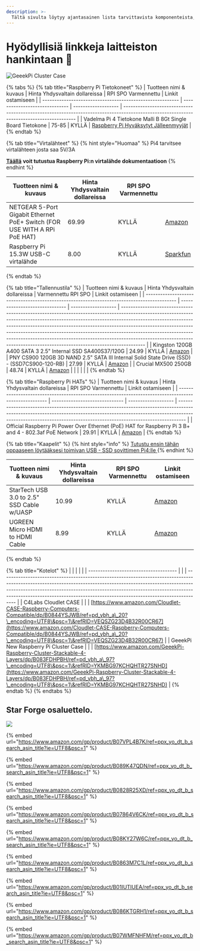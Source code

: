 ```yaml
---
description: >-
  Tältä sivulta löytyy ajantasainen lista tarvittavista komponenteista, joilla voit rakentaa oman Raspberry Pi stake poolin (lisäksi tarvitset toimivan pöytäkoneen tai läppärin).
---
```


# Hyödyllisiä linkkeja laitteiston hankintaan 🏪

![GeeekPi Cluster Case](../../.gitbook/assets/photo\_2021-03-09-13.42.42.jpeg)

{% tabs %}
{% tab title="Raspberry Pi Tietokoneet" %}
| Tuotteen nimi & kuvaus                                    | Hinta Yhdysvaltain dollareissa | RPI SPO Varmennettu | Linkit ostamiseen                                                                                                                        |
| --------------------------------------------------------- | ------------------------------ | ------------------- | ---------------------------------------------------------------------------------------------------------------------------------------- |
| Vadelma Pi 4 Tietokone Malli B 8Gt Single Board Tietokone | 75-85                          | KYLLÄ               | [Raspberry Pi Hyväksytyt Jälleenmyyjät](https://www.raspberrypi.org/products/raspberry-pi-4-model-b/?variant=raspberry-pi-4-model-b-8gb) |
{% endtab %}

{% tab title="Virtalähteet" %}
{% hint style="Huomaa" %}
Pi4 tarvitsee virtalähteen josta saa 5V/3A

[**Täällä**](https://www.raspberrypi.org/documentation/hardware/raspberrypi/power/README.md) **voit tutustua Raspberry Pi:n virtalähde dokumentaatioon**
{% endhint %}

| Tuotteen nimi & kuvaus                                                   | Hinta Yhdysvaltain dollareissa | RPI SPO Varmennettu |                                                                                                              |
| ------------------------------------------------------------------------ | ------------------------------ | ------------------- | ------------------------------------------------------------------------------------------------------------ |
| NETGEAR 5-Port Gigabit Ethernet PoE+ Switch (FOR USE WITH A RPi PoE HAT) | 69.99                          | KYLLÄ               | [Amazon](https://www.amazon.com/gp/product/B07WTXHSXC/ref=ppx_yo_dt_b_asin_title_o02\_s00?ie=UTF8\&psc=1) |
| Raspberry Pi 15.3W USB-C virtalähde                                      | 8.00                           | KYLLÄ               | [Sparkfun](https://www.sparkfun.com/products/15448?src=raspberrypi)                                          |
{% endtab %}

{% tab title="Tallennustila" %}
| Tuotteen nimi & kuvaus                                                                      | Hinta Yhdysvaltain dollareissa | Varmennettu RPI SPO | Linkit ostamiseen                                                                                                                                                                                                                                                                                                                                                                                                                                                                              |
| ------------------------------------------------------------------------------------------- | ------------------------------ | ------------------- | ---------------------------------------------------------------------------------------------------------------------------------------------------------------------------------------------------------------------------------------------------------------------------------------------------------------------------------------------------------------------------------------------------------------------------------------------------------------------------------------------- |
| Kingston 120GB A400 SATA 3 2.5" Internal SSD SA400S37/120G                                  | 24.99                          | KYLLÄ               | [Amazon](https://www.amazon.com/Kingston-120GB-Solid-SA400S37-120G/dp/B01N6JQS8C/ref=sxts_sxwds-bia-wc-rsf-ajax2\_0?crid=2IZ705SDHVNO2\&cv_ct_cx=kingston+a400\&dchild=1\&keywords=kingston+a400\&pd_rd_i=B01N6JQS8C\&pd_rd_r=cff9c24d-82ba-4471-892a-a23276b8b1db\&pd_rd_w=wzQ6v\&pd_rd_wg=6jlaB\&pf_rd_p=5c711241-c674-4eef-b21c-fe6add670f33\&pf_rd_r=MMBZR2DHZVKB3J1QE3HY\&psc=1\&qid=1615235655\&sprefix=kingsto%2Caps%2C254\&sr=1-2-e30f047d-8e3c-4340-8179-6a77ce88d756) |
| PNY CS900 120GB 3D NAND 2.5" SATA III Internal Solid State Drive (SSD) - (SSD7CS900-120-RB) | 27.99                          | KYLLÄ               | [Amazon](https://www.amazon.com/gp/product/B0722XPTL6/ref=ppx_yo_dt_b_asin_title_o06\_s00?ie=UTF8\&th=1)                                                                                                                                                                                                                                                                                                                                                                                    |
| Crucial MX500 250GB                                                                         | 48.74                          | KYLLÄ               | [Amazon](https://www.amazon.com/Crucial-MX500-250GB-NAND-Internal/dp/B0764WCXCV/ref=pd_ybh_a\_109?\_encoding=UTF8\&psc=1\&refRID=DFCXCZ7KPJPWES884N8A)                                                                                                                                                                                                                                                                                                                                   |
|                                                                                             |                                |                     |                                                                                                                                                                                                                                                                                                                                                                                                                                                                                                |
{% endtab %}

{% tab title="Raspberry Pi HATs" %}
| Tuotteen nimi & kuvaus                                                                                | Hinta Yhdysvaltain dollareissa | RPI SPO Varmennettu | Linkit ostamiseen                                                                                                                                                                                                                             |
| ----------------------------------------------------------------------------------------------------- | ------------------------------ | ------------------- | --------------------------------------------------------------------------------------------------------------------------------------------------------------------------------------------------------------------------------------------- |
| Official Raspberry Pi Power Over Ethernet (PoE) HAT for Raspberry Pi 3 B+ and 4 - 802.3af PoE Network | 29.91                          | KYLLÄ               | [Amazon](https://www.amazon.com/poe-hat/dp/B07GR9XQJH/ref=sr\_1\_2?dchild=1\&keywords=Official+Raspberry+Pi+Power+Over+Ethernet+%28PoE%29+HAT+for+Raspberry+Pi+3+B%2B+and+802.3af+PoE+Network\&qid=1615236400\&s=electronics\&sr=1-2) |
{% endtab %}

{% tab title="Kaapelit" %}
{% hint style="info" %}
[Tutustu ensin tähän oppaaseen löytääksesi toimivan USB - SSD sovittimen Pi4:lle ](https://jamesachambers.com/raspberry-pi-4-usb-boot-config-guide-for-ssd-flash-drives/?amp=1)
{% endhint %}

| Tuotteen nimi & kuvaus                    | Hinta Yhdysvaltain dollareissa | RPI SPO Varmennettu | Linkit ostamiseen                                                                                                                                                         |
| ----------------------------------------- | ------------------------------ | ------------------- | ------------------------------------------------------------------------------------------------------------------------------------------------------------------------- |
| StarTech USB 3.0 to 2.5" SSD Cable w/UASP | 10.99                          | KYLLÄ               | [Amazon](https://www.amazon.com/StarTech-com-SATA-USB-Cable-USB3S2SAT3CB/dp/B00HJZJI84/ref=sr\_1\_15?dchild=1\&keywords=startech+usb+3.0\&qid=1617056177\&sr=8-15) |
| UGREEN Micro HDMI to HDMI Cable           | 8.99                           | KYLLÄ               | [Amazon](https://www.amazon.com/gp/product/B06WWQ7KLV/ref=ppx_yo_dt_b_asin_title_o05\_s00?ie=UTF8\&psc=1)                                                              |
{% endtab %}

{% tab title="Kotelot" %}
|                                       |  |  |                                                                                                                                                                                                                                                                                                                                |
| ------------------------------------- |  |  | ------------------------------------------------------------------------------------------------------------------------------------------------------------------------------------------------------------------------------------------------------------------------------------------------------------------------------ |
| C4Labs Cloudlet CASE                  |  |  | [https://www.amazon.com/Cloudlet-CASE-Raspberry-Computers-Compatible/dp/B0844YSJWB/ref=pd_ybh_a\_20?\_encoding=UTF8\&psc=1\&refRID=VEQSZG23D4B32R00CR67](https://www.amazon.com/Cloudlet-CASE-Raspberry-Computers-Compatible/dp/B0844YSJWB/ref=pd_ybh_a\_20?\_encoding=UTF8\&psc=1\&refRID=VEQSZG23D4B32R00CR67) |
| GeeekPi New Raspberry Pi Cluster Case |  |  | [https://www.amazon.com/GeeekPi-Raspberry-Cluster-Stackable-4-Layers/dp/B083FDHPBH/ref=pd_ybh_a\_97?\_encoding=UTF8\&psc=1\&refRID=YKMBG97KCHQHTR27SNHD](https://www.amazon.com/GeeekPi-Raspberry-Cluster-Stackable-4-Layers/dp/B083FDHPBH/ref=pd_ybh_a\_97?\_encoding=UTF8\&psc=1\&refRID=YKMBG97KCHQHTR27SNHD) |
{% endtab %}
{% endtabs %}

## Star Forge osaluettelo.

![](../../.gitbook/assets/photo\_2021-03-09-13.40.29.jpeg)

{% embed url="https://www.amazon.com/gp/product/B07VPL4B7K/ref=ppx_yo_dt_b_search_asin_title?ie=UTF8&psc=1" %}

{% embed url="https://www.amazon.com/gp/product/B089K47QDN/ref=ppx_yo_dt_b_search_asin_title?ie=UTF8&psc=1" %}

{% embed url="https://www.amazon.com/gp/product/B0828R25XD/ref=ppx_yo_dt_b_search_asin_title?ie=UTF8&psc=1" %}

{% embed url="https://www.amazon.com/gp/product/B07864V6CK/ref=ppx_yo_dt_b_search_asin_title?ie=UTF8&psc=1" %}

{% embed url="https://www.amazon.com/gp/product/B08KY27W6C/ref=ppx_yo_dt_b_search_asin_title?ie=UTF8&psc=1" %}

{% embed url="https://www.amazon.com/gp/product/B0863M7C1L/ref=ppx_yo_dt_b_search_asin_title?ie=UTF8&psc=1" %}

{% embed url="https://www.amazon.com/gp/product/B01IUTIUEA/ref=ppx_yo_dt_b_search_asin_title?ie=UTF8&psc=1" %}

{% embed url="https://www.amazon.com/gp/product/B086KTGRH1/ref=ppx_yo_dt_b_search_asin_title?ie=UTF8&psc=1" %}

{% embed url="https://www.amazon.com/gp/product/B07WMFNHFM/ref=ppx_yo_dt_b_search_asin_title?ie=UTF8&psc=1" %}

